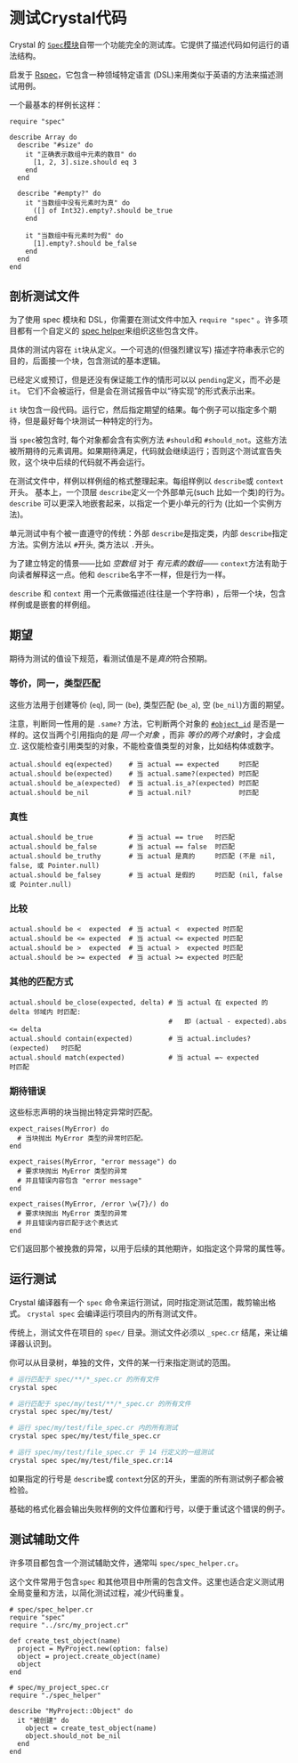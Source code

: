 # 测试Crystal代码

Crystal 的 [`Spec`模块](https://crystal-lang.org/api/latest/Spec.html)自带一个功能完全的测试库。它提供了描述代码如何运行的语法结构。

启发于 [Rspec](http://rspec.info/)，它包含一种领域特定语言 (DSL)来用类似于英语的方法来描述测试用例。

一个最基本的样例长这样：

```crystal
require "spec"

describe Array do
  describe "#size" do
    it "正确表示数组中元素的数目" do
      [1, 2, 3].size.should eq 3
    end
  end

  describe "#empty?" do
    it "当数组中没有元素时为真" do
      ([] of Int32).empty?.should be_true
    end

    it "当数组中有元素时为假" do
      [1].empty?.should be_false
    end
  end
end
```

## 剖析测试文件

为了使用 spec 模块和 DSL，你需要在测试文件中加入 `require "spec"` 。许多项目都有一个自定义的 [spec helper](#spec-helper)来组织这些包含文件。

具体的测试内容在 `it`块从定义。一个可选的(但强烈建议写) 描述字符串表示它的目的，后面接一个块，包含测试的基本逻辑。

已经定义或预订，但是还没有保证能工作的情形可以以 `pending`定义，而不必是 `it`。 它们不会被运行，但是会在测试报告中以“待实现”的形式表示出来。

`it` 块包含一段代码。运行它，然后指定期望的结果。每个例子可以指定多个期待，但是最好每个块测试一种特定的行为。

当 `spec`被包含时, 每个对象都会含有实例方法 `#should`和 `#should_not`。这些方法被所期待的元素调用。如果期待满足，代码就会继续运行；否则这个测试宣告失败，这个块中后续的代码就不再会运行。

在测试文件中，样例以样例组的格式整理起来。每组样例以 `describe`或 `context`开头。 基本上，一个顶层 `describe`定义一个外部单元(such 比如一个类)的行为。 `describe` 可以更深入地嵌套起来，以指定一个更小单元的行为 (比如一个实例方法)。

单元测试中有个被一直遵守的传统：外部 `describe`是指定类，内部 `describe`指定方法。实例方法以 `#`开头, 类方法以 `.`开头。

为了建立特定的情景——比如 *空数组* 对于 *有元素的数组*—— `context`方法有助于向读者解释这一点。他和 `describe`名字不一样，但是行为一样。

`describe` 和 `context` 用一个元素做描述(往往是一个字符串) ，后带一个块，包含样例或是嵌套的样例组。

## 期望

期待为测试的值设下规范，看测试值是不是*真的*符合预期。

### 等价，同一，类型匹配
这些方法用于创建等价 (`eq`), 同一 (`be`), 类型匹配 (`be_a`), 空 (`be_nil`)方面的期望。

注意，判断同一性用的是 `.same?` 方法，它判断两个对象的 [`#object_id`](https://crystal-lang.org/api/latest/Reference.html#object_id%3AUInt64-instance-method) 是否是一样的。这仅当两个引用指向的是 *同一个对象* ，而非 *等价的两个对象*时，才会成立. 这仅能检查引用类型的对象，不能检查值类型的对象，比如结构体或数字。
```crystal
actual.should eq(expected)    # 当 actual == expected     时匹配
actual.should be(expected)    # 当 actual.same?(expected) 时匹配
actual.should be_a(expected)  # 当 actual.is_a?(expected) 时匹配
actual.should be_nil          # 当 actual.nil?            时匹配
```

### 真性
```crystal
actual.should be_true         # 当 actual == true   时匹配
actual.should be_false        # 当 actual == false  时匹配
actual.should be_truthy       # 当 actual 是真的     时匹配 (不是 nil, false, 或 Pointer.null)
actual.should be_falsey       # 当 actual 是假的     时匹配 (nil, false 或 Pointer.null)
```

### 比较
```crystal
actual.should be <  expected  # 当 actual <  expected 时匹配
actual.should be <= expected  # 当 actual <= expected 时匹配
actual.should be >  expected  # 当 actual >  expected 时匹配
actual.should be >= expected  # 当 actual >= expected 时匹配
```

### 其他的匹配方式
```crystal
actual.should be_close(expected, delta) # 当 actual 在 expected 的 delta 邻域内 时匹配:
                                        #   即 (actual - expected).abs <= delta
actual.should contain(expected)         # 当 actual.includes?(expected)   时匹配
actual.should match(expected)           # 当 actual =~ expected           时匹配
```

### 期待错误

这些标志声明的块当抛出特定异常时匹配。

```crystal
expect_raises(MyError) do
  # 当块抛出 MyError 类型的异常时匹配。
end

expect_raises(MyError, "error message") do
  # 要求块抛出 MyError 类型的异常
  # 并且错误内容包含 "error message"
end

expect_raises(MyError, /error \w{7}/) do
  # 要求块抛出 MyError 类型的异常
  # 并且错误内容匹配于这个表达式
end
```

它们返回那个被挽救的异常，以用于后续的其他期许，如指定这个异常的属性等。

## 运行测试

Crystal 编译器有一个 `spec` 命令来运行测试，同时指定测试范围，裁剪输出格式。 `crystal spec` 会编译运行项目内的所有测试文件。

传统上，测试文件在项目的 `spec/` 目录。测试文件必须以 `_spec.cr` 结尾，来让编译器认识到。

你可以从目录树，单独的文件，文件的某一行来指定测试的范围。

```bash
# 运行匹配于 spec/**/*_spec.cr 的所有文件
crystal spec

# 运行匹配于 spec/my/test/**/*_spec.cr 的所有文件
crystal spec spec/my/test/

# 运行 spec/my/test/file_spec.cr 内的所有测试
crystal spec spec/my/test/file_spec.cr

# 运行 spec/my/test/file_spec.cr 于 14 行定义的一组测试
crystal spec spec/my/test/file_spec.cr:14
```

如果指定的行号是 `describe`或 `context`分区的开头，里面的所有测试例子都会被检验。

基础的格式化器会输出失败样例的文件位置和行号，以便于重试这个错误的例子。

## 测试辅助文件

许多项目都包含一个测试辅助文件，通常叫 `spec/spec_helper.cr`。

这个文件常用于包含`spec` 和其他项目中所需的包含文件。这里也适合定义测试用全局变量和方法，以简化测试过程，减少代码重复。 

```crystal
# spec/spec_helper.cr
require "spec"
require "../src/my_project.cr"

def create_test_object(name)
  project = MyProject.new(option: false)
  object = project.create_object(name)
  object
end

# spec/my_project_spec.cr
require "./spec_helper"

describe "MyProject::Object" do
  it "被创建" do
    object = create_test_object(name)
    object.should_not be_nil
  end
end
```

